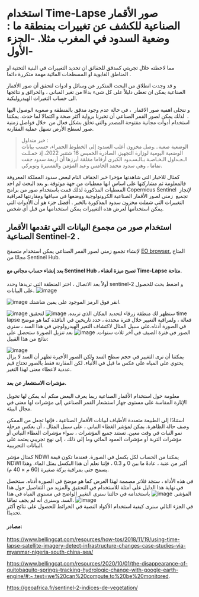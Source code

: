 # استخدام  Time-Lapse صور الأقمار الصناعية للكشف عن تغييرات بمنطقة ما : وضعية السدود في المغرب مثلا. -الجزء الأول-

مما لاحظته خلال تجربتي كمدقق للحقائق ان تحديد التغييرات في البنية التحتية او المناطق الغابوية او المسطحات المائية مهمة متكررة دائما .<br>

و قد وجدت انطلاق من البحث المتكرر عن وسائل و ادوات لتحقق أن صور الأقمار الصناعية يمكن ان تعطي دليلاً على كل شيء بدءًا من تغير المباني ، والحرائق و نتائجها الى حساب التغيرات الهيدروليكية.<br>

و تتجلى اهمية صور الاقمار  ، في حالة عدم وجود مدقق بالمنطقة و صعوبة الوصول اليها .  لذلك يمكن لصور القمر الصناعي أن تخبرنا برواية أكثر صحة و اكتمالا لما حدث. يمكننا استخدام أدوات مجانية مفتوحة المصدر والتي تخلق بشكل فعال من  خلال فواصل زمنية صور لسطح الأرض تسهل عملية المقارنة. <br>

>   خبر متداول :<br>
>     الوضعية صعبة...وصل مخزون أغلب السدود إلى الخطوط الحمراء، حسب بيانات الوضعية اليومية لوزارة التجهيز، الصادرة الخميس 16 شتنبر 2022، إذ حمـلـت الـجـداول الـخـاصـة بـالـسـدود الكبرى أرقاما مقلقة أبرزها أن  أربعة سدود جفت تماما ، وهي سدود محمد الخامس وعبد المؤمن والمسيرة وتويزكي.

كمثال للاخبار التي شاهدتها مؤخرا خبر الجفاف التام لبعض سدود المملكة المعروفة فالمعلومة ثم مشاركتها على اساس انها معطيات من جهة موثوقة .و بعد البحث لم اجد المعطيات المذكورة لذلك قمت باستخدام صور من برامج Copernicus Sentinel  لإنجاز تجميع  زمني لصور الأقمار الصناعية الكرونولوجية ووضعها في سياقها ومقارنتها لمراقبة التغييرات التي شملت مخزون سدود المذكورة بالخبر . أفضل جزء هو أن الأدوات التي يمكن استخدامها لعرض هذه التغييرات يمكن استخدامها من قبل أي شخص.

## استخدام صور من  مجموع البيانات التي تقدمها الأقمار الصناعية  Sentinel-2 .
لإنشاء تجميع زمني لصور القمر الصناعي يمكن استخدام متصفح 
[ EO browser.](https://www.sentinel-hub.com/explore/eobrowser/)
 المتاح مجانًا من Sentinel Hub.
 
 #### بعد إنشاء حساب مجاني مع Sentinel Hub ، تصبح ميزة انشاء Time-Lapse  متاحة.
 أولاً بعد الاتصال ، اختر المنطقة التي تريدها وحدد sentinel-2  و اضغط بحث للحصول على البيانات.
![image](https://drive.google.com/uc?export=view&id=1pctcryfDqKAodIV2B9qsbUSbSOSrDukb)

 ![image](https://drive.google.com/uc?export=view&id=1pc0foCxzsiTT-3BVjrzHZQHZyHaPYydP)
انقر فوق الرمز الموجود على يمين شاشتك.

![image](https://drive.google.com/uc?export=view&id=1pcYLZSl-F-TQ4NHdc40BApxpPnfDNKxc)
ستظهر لك منطقة زرقاء لتحديد المكان الذي تريده.
![image](https://drive.google.com/uc?export=view&id=1pJTeI3rY362PcLyETp5Jhu5wvaFHGFlx)
لتحقيق  time lapse  فعالة ، ولمراقبة التغيير خلال فترة محددة ، حدد تاريخين في النافذة كما هو موضح في الصورة أدناه.على سبيل المثال لاكتشاف التغير الهيدرولوجي في هذا السد ، سنرى الصور في فترة الصيف في آخر ثلاث سنوات.
![image](https://drive.google.com/uc?export=view&id=1pLzBRkivPBGfUyLbJLq_pDEzD79gYeJz)
بعد تنزيل الصورة ستحصل على نتائج من هذا القبيل:

![image](https://drive.google.com/uc?export=view&id=1pMgI5XlPh-kwKCcsjYCKqju-QKWvpnem) <br>
يمكننا أن نرى التغيير في حجم سطح السد ولكن الصور الأخيرة تظهر أن السد لا يزال يحتوي على المياه على عكس ما قيل في الأنباء. لكن المقارنة فقط بالصور تحتاج قيم عددية لاعطاء معنى لهذا التغير.
#### مؤشرات الاستشعار عن بعد.
معلومة حول استخدام الأقمار الصناعية ربما يعرف البعض منكم أنه يمكن لها تحويل الإنارة المقاسة على مستوى جهاز استشعار القمر الصناعي إلى مؤشرات لها معنى في مجال البيئة.

استنادًا إلى الطبيعة متعددة الأطياف لبيانات الأقمار الصناعية ، فإنها تجعل من الممكن وصف حالة الظاهرة. يمكن لمؤشر الغطاء النباتي ، على سبيل المثال ، أن يعكس مرحلة نمو النبات في وقت معين.
تستند جميع المؤشرات ، سواء مؤشرات الغطاء النباتي أو مؤشرات التربة أو مؤشرات العمود المائي وما إلى ذلك ، إلى نهج تجريبي يعتمد على البيانات التجريبية. 

كمثال مؤشر NDWI يمكننا من الحساب لكل بكسل في الصورة. فعندما تكون قيمة NDWI أكبر من عتبة ، عادةً ما بين 0 و 0.3 ، فإننا نعلم أن هذا البكسل يمثل الماء. وهذا يسمح حتى بمراقبة بركة صغيرة (60 م × 40 م).

في هذه الأداة ، ستجد فلاتر مصممة لهذا الغرض كما هو موضح في الصورة أدناه. ستحصل في نهاية هذا الدليل على أمثلة للاستخدام في التحقيق والمزيد من التفاصيل حول هذا المؤشر.
![image](https://drive.google.com/uc?export=view&id=1pNMFqK6veUE5FKE2MHnpG8xRU6kq-ByU)
باستخدامه في حالتنا سنرى التغيير الواضح في مستوى المياه في هذا السد. وسنرى أنه لم يجف تمامًا. 
![image](https://drive.google.com/uc?export=view&id=1pIeSesK3Vwhb-C74ETeEssT9Xy8YzpJI)<br>
في الجزء التالي سنرى كيفية استخدام الأكواد النصية في الخرائط للحصول على نتائج أكثر تحديدًا.

#### مصادر:

https://www.bellingcat.com/resources/how-tos/2018/11/19/using-time-lapse-satellite-imagery-detect-infrastructure-changes-case-studies-via-myanmar-nigeria-south-china-sea/

https://www.bellingcat.com/resources/2020/10/01/the-disappearance-of-quitobaquito-springs-tracking-hydrologic-change-with-google-earth-engine/#:~:text=we%20can%20compute,to%20be%20monitored.

https://geoafrica.fr/sentinel-2-indices-de-vegetation/







